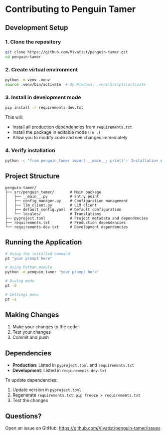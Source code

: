 # Contributing to Penguin Tamer

## Development Setup

### 1. Clone the repository
```bash
git clone https://github.com/Vivatist/penguin-tamer.git
cd penguin-tamer
```

### 2. Create virtual environment
```bash
python -m venv .venv
source .venv/bin/activate  # On Windows: .venv\Scripts\activate
```

### 3. Install in development mode
```bash
pip install -r requirements-dev.txt
```

This will:
- Install all production dependencies from `requirements.txt`
- Install the package in editable mode (`-e .`)
- Allow you to modify code and see changes immediately

### 4. Verify installation
```bash
python -c "from penguin_tamer import __main__; print('✅ Installation successful')"
```

## Project Structure

```
penguin-tamer/
├── src/penguin_tamer/       # Main package
│   ├── __main__.py          # Entry point
│   ├── config_manager.py    # Configuration management
│   ├── llm_client.py        # LLM client
│   ├── default_config.yaml  # Default configuration
│   └── locales/             # Translations
├── pyproject.toml           # Project metadata and dependencies
├── requirements.txt         # Production dependencies
└── requirements-dev.txt     # Development dependencies
```

## Running the Application

```bash
# Using the installed command
pt "your prompt here"

# Using Python module
python -m penguin_tamer "your prompt here"

# Dialog mode
pt -d

# Settings menu
pt -s
```

## Making Changes

1. Make your changes to the code
2. Test your changes
3. Commit and push

## Dependencies

- **Production**: Listed in `pyproject.toml` and `requirements.txt`
- **Development**: Listed in `requirements-dev.txt`

To update dependencies:
1. Update version in `pyproject.toml`
2. Regenerate `requirements.txt`: `pip freeze > requirements.txt`
3. Test the changes

## Questions?

Open an issue on GitHub: https://github.com/Vivatist/penguin-tamer/issues
